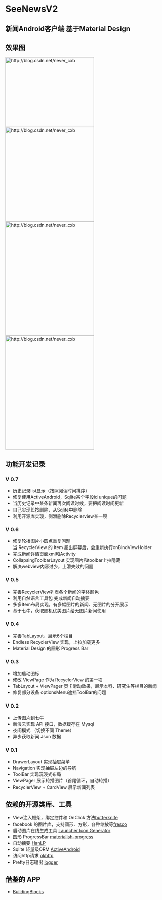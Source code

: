 # SeeNewsV2

## 新闻Android客户端 基于Material Design


## 效果图
<img src="http://img.blog.csdn.net/20160117162640833" width="280" height="220" alt="http://blog.csdn.net/never_cxb" title="">
<img src="http://7xqo2w.com1.z0.glb.clouddn.com/recyclerview_refresh.png" width="280" height="300" alt="http://blog.csdn.net/never_cxb" title=""><br>

<img src="http://7xqo2w.com1.z0.glb.clouddn.com/recyclerview_slide_remove.png" width="280" height="360" alt="http://blog.csdn.net/never_cxb" title="">
<img src="http://7xqo2w.com1.z0.glb.clouddn.com/recyclerview_refresh.png" width="280" height="360" alt="http://blog.csdn.net/never_cxb" title="">


## 功能开发记录
### V 0.7
- 历史记录list显示（按照阅读时间排序）
- 修复使用ActiveAndroid，Sqlite某个字段id unique的问题
- 当历史记录中某条新闻再次阅读时候，要把阅读时间更新
- 自己实现长按删除，从Sqlite中删除
- 利用开源库实现，侧滑删除Recyclerview某一项

### V 0.6
- 修复轮播图片小圆点重复问题<br> 
  当 RecyclerView 的 Item 超出屏幕后，会重新执行onBindViewHolder
- 完成新闻详情页面xml和Activity
- CollapsingToolbarLayout 实现图片和toolbar上拉隐藏
- 解决webview内容过少，上滑失效的问题

### V 0.5
- 完善RecyclerView列表各个新闻的字体颜色
- 利用自然语言工具包 完成新闻自动摘要
- 多多Item布局实现，有多幅图片的新闻、无图片的分开展示
- 基于七牛，获取随机优美图片给无图片新闻使用

### V 0.4
- 完善TabLayout，展示6个栏目
- Endless RecyclerView 实现，上拉加载更多
- Material Design 的圆形 Progress Bar

### V 0.3
- 增加启动图标
- 修改 ViewPage 作为 RecyclerView 的第一项
- TabLayout + ViewPager 页卡滑动效果，展示本科、研究生等栏目的新闻
- 修复部分设备 optionsMenu遮挡ToolBar的问题

### V 0.2
- 上传图片到七牛
- 新浪云实现 API 接口，数据缓存在 Mysql
- 夜间模式 （切换不同 Theme）
- 异步获取新闻 Json 数据 

### V 0.1
- DrawerLayout 实现抽屉菜单
- Navigation 实现抽屉左边的导航
- ToolBar 实现沉浸式布局
- ViewPager 展示轮播图片（首尾循环，自动轮播）
- RecyclerView + CardView 展示新闻列表


## 依赖的开源类库、工具

 - View注入框架，绑定控件和 OnClick 方法[butterknife](https://github.com/JakeWharton/butterknife)
 - facebook 的图片库，支持圆形、方形，各种缩放等[fresco](https://github.com/facebook/fresco)
 - 启动图片在线生成工具 [Launcher Icon Generator](https://romannurik.github.io/AndroidAssetStudio/icons-launcher.html)
 - 圆形 ProgressBar [materialish-progress](https://github.com/pnikosis/materialish-progress)
 - 自动摘要 [HanLP](https://github.com/hankcs/HanLP)
 - Sqlite 轻量级ORM [ActiveAndroid](https://github.com/pardom/ActiveAndroid)
 - 访问http请求 [okhttp](https://github.com/square/okhttp)
 - Pretty日志输出 [logger](https://github.com/orhanobut/logger)

## 借鉴的 APP

 - [BuildingBlocks](https://github.com/tangqi92/BuildingBlocks)
 
